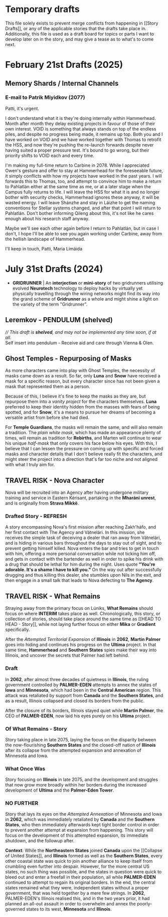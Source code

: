# Temporary drafts
This file solely exists to prevent merge conflicts from happening in [[Story Drafts]], or any of the applicable stories that the drafts take place in. Additionally, this file is used as a draft board for topics or parts I want to develop later on in the story, and may give a tease as to what's to come next.

# February 21st Drafts (2025)
## Memory Shards / Internal Channels
### E-mail to Patrik Miyidkov (2077)
Patti, it's urgent.

I don't understand what it is they're doing internally within Hammerhead. Month after month they delay existing projects in favour of those of their own interest. VOID is something that always stands on top of the endless piles, and despite no progress being made, it remains up top. Both you and I have worked on VOID and we have worked together with Thomas to retrofit the HSS, and now they're pushing the re-launch forwards despite never having suited a proper pressure test. It's bound to go wrong, but their priority shifts to VOID each and every time.

I'm making my full-time return to Carbine in 2078. While I appreciated Owen's gesture and offer to stay at Hammerhead for the foreseeable future, it simply conflicts with how my projects have worked in the past years. I will forwards this to Thomas, too, and attempt to convince him to make a return to Pahlatlán either at the same time as me, or at a later stage when the Campus fully returns to life. I will leave the HSS for what it is and no longer bother with security checks, Hammerhead ignores these anyway, it will be wasted energy. I will leave Shánzhe and stay in Láizhe to get the naming conventions for Stellar systems changed, and after that point I will return to Pahlatlán. Don't bother informing Qileng about this, it's not like he cares enough about his research staff anyway.

Maybe we'll see each other again before I return to Pahlatlán, but in case I don't, I hope I'll be able to see you again working under Carbine, away from the hellish landscape of Hammerhead. 

I'll keep in touch, Patti,
Maria Limáida



# July 31st Drafts (2024)
- **GRIDRUNNER** | An **interjection** or **mini-story** of two gridrunners utilising evolved **Neurotech** technology to deploy hacks by virtually yet physically travelling through the wiring networks might find its way into the grand scheme of **Gridrunner** as a whole and might shine a light on the variety of the term "Gridrunner".

## Leremkov - PENDULUM (shelved)
*// This draft is **shelved**, and may not be implemented any time soon, if at all.* \
Self insert into pendulum - Receive aid and care through Vienna & Olen.

## Ghost Temples - Repurposing of Masks
As more characters came into play with Ghost Temples, the necessity of masks came down as a result. So far, only **Luna** and **Snow** have received a mask for a specific reason, but every character since has not been given a mask that represented them as a person. 

Because of this, I believe it's fine to keep the masks as they are, but repurpose them into a *vanity project* for the characters themselves. **Luna** preferred to keep their identity hidden from the masses with fears of being spotted, and for **Snow**, it's a means to pursue her dreams of becoming a versatile artist from before she had died. 

For **Temple Guardians**, the masks will remain the same, and will also remain a tradition. The *plain white mask*, which has made an appearance plenty of times, will remain as tradition for **Rebirths**, and Marten will continue to wear his unique *half-mask* that only covers his face below his eyes. With this, I believe that I can lessen the pressure on coming up with specific and forced masks and character details that I don't believe really fit the characters, and might steer the project into a direction that's far too niche and not aligned with what I truly aim for.
## TRAVEL RISK - Nova Character 
Nova will be recruited into an Agency after having undergone military training and service in Eastern Kérisant, partaking in the **Mharáni unrest**, and is originally from **Strava Mikkë**.
### Drafted Story - REFRESH
A story encompassing Nova's first mission after reaching Zakh'háfo, and her first contact with The Agency and Vátnelári. In this mission, she receives the simple task of deceiving a dealer that ran away from Vátnelári, and is hiding in various bars throughout the days to stay out of sight, and to prevent getting himself killed. Nova enters the bar and tries to get in touch with him, offering a more personal conversation while not ticking him off, and gets in contact with the bartender as well in order to spike his drink with a drug that should be lethal for him during the night. Uses quote **"You're adorable. It's a shame I have to kill you."** On the way out after successfully drugging and thus killing this dealer, she stumbles upon Nils in the exit, and then engage in a small talk that leads to Nova defecting to **The Agency**.
## TRAVEL RISK - What Remains 
Straying away from the primary focus on Lúniks, **What Remains** should focus on where **INTERIM** takes place as well. Chronologically, this story, or collection of stories, should take place around the same time as [[HEAD TO HEAD - Story]], while not laying further focus on either **Mika** or **Gradient** specifically. 

After the *Attempted Territorial Expansion* of **Illinois** in **2062**, **Martin Palmer** goes into hiding and continues his progress on the **Ultima** project. In that same time, **Hammerhead** and **Southern States** spies make their way into Illinois, and uncover the secrets that Palmer had left behind.
### Draft
In **2062**, after almost three decades of quietness in **Illinois**, the ruling government controlled by **PALMER-EDEN** attempts to annex the states of **Iowa** and **Minnesota**, which had been in the **Central American** region. This attack was retaliated by support from **Canada** and the **Southern States**, and as a result, Illinois collapsed and closed its borders from the public.

After the closure of its borders, Illinois stayed quiet while **Martin Palmer**, the CEO of **PALMER-EDEN**, now laid his eyes purely on his **Ultima** project.
### Of What Remains - Story
Story taking place in late 2075, laying the focus on the disparity between the now-flourishing **Southern States** and the closed-off nation of **Illinois** after its collapse from the attempted expansion and annexation of Minnesota and Iowa. 
### What Once Was
Story focusing on **Illinois** in late 2075, and the development and struggles that now grow more broadly within her borders during the increased development of **Ultima** and the **Palmer-Eden Tower**.
### NO FURTHER
Story that lays its eyes on the *Attempted Annexation* of Minnesota and Iowa in **2062**, which was immediately retaliated by **Canada** and the **Southern States**, who then immediately afterwards kept tight border control in order to prevent another attempt at expansion from happening. This story will focus on the development of this attempted expansion, its immediate shutdown, and the followup after.

**Context**: While the **Northeastern States** joined **Canada** upon the [[Collapse of United States]], and **Illinois** formed as well as the **Southern States**, every other coastal state was quick to join another alliance to keep itself from crumbling even further into despair. However, for the more central US states, no such thing was possible, and the states in question were quick to bleed out and enter a freefall in their population, all while **PALMER-EDEN** continued to attempt to regain its original borders. In the end, the central states remained what they were, independent states without a proper government, that was held together by a mere few strings. In **2062**, PALMER-EDEN's Illinois realised this, and in the two years prior, it had planned an all-out assault in order to overwhelm and annex the poorly-governed states to its west, **Minnesota** and **Illinois**. 

